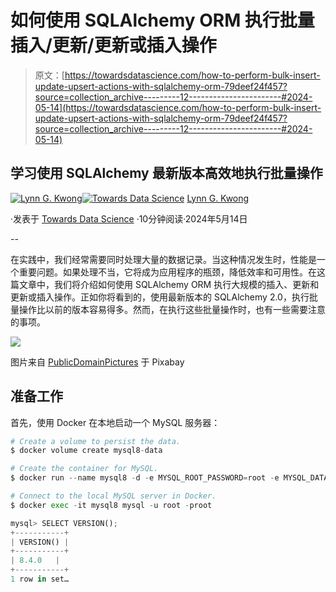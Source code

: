 # 如何使用 SQLAlchemy ORM 执行批量插入/更新/更新或插入操作

> 原文：[https://towardsdatascience.com/how-to-perform-bulk-insert-update-upsert-actions-with-sqlalchemy-orm-79deef24f457?source=collection_archive---------12-----------------------#2024-05-14](https://towardsdatascience.com/how-to-perform-bulk-insert-update-upsert-actions-with-sqlalchemy-orm-79deef24f457?source=collection_archive---------12-----------------------#2024-05-14)

## 学习使用 SQLAlchemy 最新版本高效地执行批量操作

[](https://lynn-kwong.medium.com/?source=post_page---byline--79deef24f457--------------------------------)[![Lynn G. Kwong](../Images/253fd9755da04beb974f234898f8d2dd.png)](https://lynn-kwong.medium.com/?source=post_page---byline--79deef24f457--------------------------------)[](https://towardsdatascience.com/?source=post_page---byline--79deef24f457--------------------------------)[![Towards Data Science](../Images/a6ff2676ffcc0c7aad8aaf1d79379785.png)](https://towardsdatascience.com/?source=post_page---byline--79deef24f457--------------------------------) [Lynn G. Kwong](https://lynn-kwong.medium.com/?source=post_page---byline--79deef24f457--------------------------------)

·发表于 [Towards Data Science](https://towardsdatascience.com/?source=post_page---byline--79deef24f457--------------------------------) ·10分钟阅读·2024年5月14日

--

在实践中，我们经常需要同时处理大量的数据记录。当这种情况发生时，性能是一个重要问题。如果处理不当，它将成为应用程序的瓶颈，降低效率和可用性。在这篇文章中，我们将介绍如何使用 SQLAlchemy ORM 执行大规模的插入、更新和更新或插入操作。正如你将看到的，使用最新版本的 SQLAlchemy 2.0，执行批量操作比以前的版本容易得多。然而，在执行这些批量操作时，也有一些需要注意的事项。

![](../Images/82df6d163dc6824b6c69324dda0ab627.png)

图片来自 [PublicDomainPictures](https://pixabay.com/photos/freighter-cargo-ship-industry-port-315201/) 于 Pixabay

## 准备工作

首先，使用 Docker 在本地启动一个 MySQL 服务器：

```py
# Create a volume to persist the data.
$ docker volume create mysql8-data

# Create the container for MySQL.
$ docker run --name mysql8 -d -e MYSQL_ROOT_PASSWORD=root -e MYSQL_DATABASE=data -p 13306:3306 -v mysql8-data:/var/lib/mysql mysql:8

# Connect to the local MySQL server in Docker.
$ docker exec -it mysql8 mysql -u root -proot

mysql> SELECT VERSION();
+-----------+
| VERSION() |
+-----------+
| 8.4.0   |
+-----------+
1 row in set…
```
